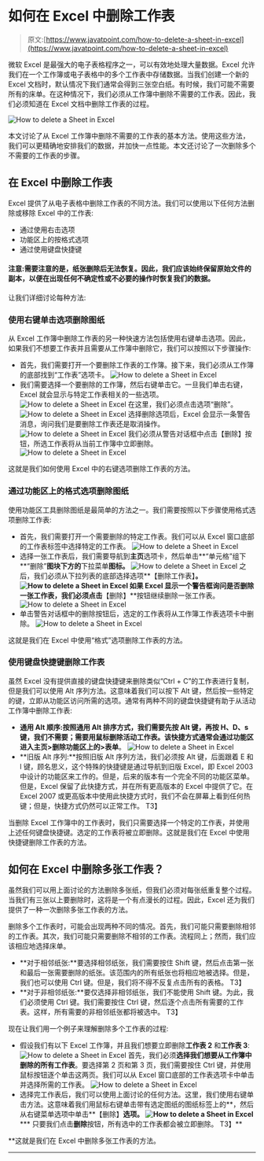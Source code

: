 # 如何在 Excel 中删除工作表

> 原文:[https://www.javatpoint.com/how-to-delete-a-sheet-in-excel](https://www.javatpoint.com/how-to-delete-a-sheet-in-excel)

微软 Excel 是最强大的电子表格程序之一，可以有效地处理大量数据。Excel 允许我们在一个工作簿或电子表格中的多个工作表中存储数据。当我们创建一个新的 Excel 文档时，默认情况下我们通常会得到三张空白纸。有时候，我们可能不需要所有的床单。在这种情况下，我们必须从工作簿中删除不需要的工作表。因此，我们必须知道在 Excel 文档中删除工作表的过程。

![How to delete a Sheet in Excel](../Images/35cc50038011caa8978740214decbeab.png)

本文讨论了从 Excel 工作簿中删除不需要的工作表的基本方法。使用这些方法，我们可以更精确地安排我们的数据，并加快一点性能。本文还讨论了一次删除多个不需要的工作表的步骤。

## 在 Excel 中删除工作表

Excel 提供了从电子表格中删除工作表的不同方法。我们可以使用以下任何方法删除或移除 Excel 中的工作表:

*   通过使用右击选项
*   功能区上的按格式选项
*   通过使用键盘快捷键

#### 注意:需要注意的是，纸张删除后无法恢复。因此，我们应该始终保留原始文件的副本，以便在出现任何不确定性或不必要的操作时恢复我们的数据。

让我们详细讨论每种方法:

### 使用右键单击选项删除图纸

从 Excel 工作簿中删除工作表的另一种快速方法包括使用右键单击选项。因此，如果我们不想要工作表并且需要从工作簿中删除它，我们可以按照以下步骤操作:

*   首先，我们需要打开一个要删除工作表的工作簿。接下来，我们必须从工作簿的底部找到“工作表”选项卡。
    ![How to delete a Sheet in Excel](../Images/c541003d992a567e6cbddf613283e14d.png)
*   我们需要选择一个要删除的工作簿，然后右键单击它。一旦我们单击右键，Excel 就会显示与特定工作表相关的一些选项。
    ![How to delete a Sheet in Excel](../Images/45262add37037f82a8a025396a0a55dd.png)
    在这里，我们必须点击选项“删除”。
    ![How to delete a Sheet in Excel](../Images/0518e7edca228791a1e890d43b3aedae.png)
    选择删除选项后，Excel 会显示一条警告消息，询问我们是要删除工作表还是取消操作。
    ![How to delete a Sheet in Excel](../Images/76914b775afa1312a7de09b5ab289b2c.png)
    我们必须从警告对话框中点击【删除】按钮，所选工作表将从当前工作簿中立即删除。
    ![How to delete a Sheet in Excel](../Images/8115c0baffeb30c4785c13d8233a9ad3.png)

这就是我们如何使用 Excel 中的右键选项删除工作表的方法。

### 通过功能区上的格式选项删除图纸

使用功能区工具删除图纸是最简单的方法之一。我们需要按照以下步骤使用格式选项删除工作表:

*   首先，我们需要打开一个需要删除的特定工作表。我们可以从 Excel 窗口底部的工作表标签中选择特定的工作表。
    ![How to delete a Sheet in Excel](../Images/2312f20964e8b259d47a5d7b59d7bd14.png)
*   选择一张工作表后，我们需要导航到**主页**选项卡，然后单击**“单元格”组下**“删除”**图块下方的**下拉菜单**图标。**
    ![How to delete a Sheet in Excel](../Images/3b60b338b56cd316fd9fe77b559a8e1e.png)
    之后，我们必须从下拉列表的底部选择选项**【删除工作表】**。
    ![How to delete a Sheet in Excel](../Images/012b805a5f9f3b834058bbde39f52314.png)
    如果 Excel 显示一个警告框询问是否删除一张工作表，我们必须点击**【删除】**按钮继续删除一张工作表。
    ![How to delete a Sheet in Excel](../Images/76914b775afa1312a7de09b5ab289b2c.png)
*   单击警告对话框中的删除按钮后，选定的工作表将从工作簿工作表选项卡中删除。
    ![How to delete a Sheet in Excel](../Images/09c558dc6411fe72182b7508a17b3f63.png)

这就是我们在 Excel 中使用“格式”选项删除工作表的方法。

### 使用键盘快捷键删除工作表

虽然 Excel 没有提供直接的键盘快捷键来删除类似“Ctrl + C”的工作表进行复制，但是我们可以使用 Alt 序列方法。这意味着我们可以按下 Alt 键，然后按一些特定的键，立即从功能区访问所需的选项。通常有两种不同的键盘快捷键有助于从活动工作簿中删除工作表:

*   **通用 Alt 顺序:**按照通用 Alt 排序方式，我们需要先按 Alt 键，再按 H、D、s 键，我们不需要；需要用鼠标删除活动工作表。该快捷方式通常会通过功能区进入**主页>删除功能区上的>表单**。
    ![How to delete a Sheet in Excel](../Images/5a1896b8e3131d4c89101f235cd924fe.png)
*   **旧版 Alt 序列:**按照旧版 Alt 序列方法，我们必须按 Alt 键，后面跟着 E 和 l 键，顾名思义，这个特殊的快捷键是通过导航到旧版 Excel，即 Excel 2003 中设计的功能区来工作的。但是，后来的版本有一个完全不同的功能区菜单。但是，Excel 保留了此快捷方式，并在所有更高版本的 Excel 中提供了它。在 Excel 2007 或更高版本中使用此快捷方式时，我们不会在屏幕上看到任何热键；但是，快捷方式仍然可以正常工作。
    T3】

当删除 Excel 工作簿中的工作表时，我们只需要选择一个特定的工作表，并使用上述任何键盘快捷键。选定的工作表将被立即删除。这就是我们在 Excel 中使用快捷键删除工作表的方法。

## 如何在 Excel 中删除多张工作表？

虽然我们可以用上面讨论的方法删除多张纸，但我们必须对每张纸重复整个过程。当我们有三张以上要删除时，这将是一个有点漫长的过程。因此，Excel 还为我们提供了一种一次删除多张工作表的方法。

删除多个工作表时，可能会出现两种不同的情况。首先，我们可能只需要删除相邻的工作表。其次，我们可能只需要删除不相邻的工作表。流程同上；然而，我们应该相应地选择床单。

*   **对于相邻纸张:**要选择相邻纸张，我们需要按住 Shift 键，然后点击第一张和最后一张需要删除的纸张。该范围内的所有纸张也将相应地被选择。但是，我们也可以使用 Ctrl 键。但是，我们将不得不反复点击所有的表格。
    T3】
*   **对于非相邻纸张:**要仅选择非相邻纸张，我们不能使用 Shift 键。为此，我们必须使用 Ctrl 键。我们需要按住 Ctrl 键，然后逐个点击所有需要的工作表。这样，所有需要的非相邻纸张都将被选中。
    T3】

现在让我们用一个例子来理解删除多个工作表的过程:

*   假设我们有以下 Excel 工作簿，并且我们想要立即删除**工作表 2** 和**工作表 3**:
    ![How to delete a Sheet in Excel](../Images/51d933bfac34f64e7c7ddbaf27940534.png)
    首先，我们必须**选择我们想要从工作簿中删除的所有工作表**。要选择第 2 页和第 3 页，我们需要按住 Ctrl 键，并使用鼠标按钮逐个单击这两页。我们可以从 Excel 窗口底部的工作表选项卡中单击并选择所需的工作表。
    ![How to delete a Sheet in Excel](../Images/e8d891ff13405ea144d4890d1bb67241.png)
*   选择完工作表后，我们可以使用上面讨论的任何方法。这里，我们使用右键单击方法。这意味着我们用鼠标右键单击带有选定图纸的图纸标签上的**，然后从右键菜单选项中单击**【删除】**选项。
    ![How to delete a Sheet in Excel](../Images/2b9c54597a0434e24b6a995a2ae11891.png)**
***   只要我们点击**删除**按钮，所有选中的工作表都会被立即删除。
    T3】**

 **这就是我们在 Excel 中删除多张工作表的方法。

* * ***